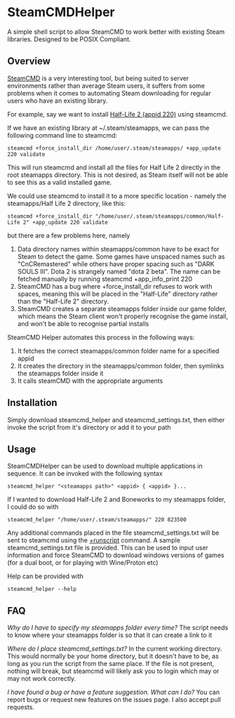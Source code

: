 # SteamCMDHelper
A simple shell script to allow SteamCMD to work better with existing Steam libraries. Designed to be POSIX Compliant.

## Overview ##

[SteamCMD](https://developer.valvesoftware.com/wiki/SteamCMD) is a very interesting tool, but being suited to server environments rather than average Steam users, it suffers from some problems when it comes to automating Steam downloading for regular users who have an existing library.

For example, say we want to install [Half-Life 2 (appid 220)](https://steamdb.info/app/220/) using steamcmd.

If we have an existing library at ~/.steam/steamapps, we can pass the following command line to steamcmd:

    steamcmd +force_install_dir /home/user/.steam/steamapps/ +app_update 220 validate
    
This will run steamcmd and install all the files for Half Life 2 directly in the root steamapps directory. This is not desired, as Steam itself will not be able to see this as a valid installed game.

We could use steamcmd to install it to a more specific location - namely the steamapps/Half Life 2 directory, like this:

    steamcmd +force_install_dir "/home/user/.steam/steamapps/common/Half-Life 2" +app_update 220 validate

 but there are a few problems here, namely

1. Data directory names within steamapps/common have to be exact for Steam to detect the game. Some games have unspaced names such as "CnCRemastered" while others have proper spacing such as "DARK SOULS III". Dota 2 is strangely named "dota 2 beta". The name can be fetched manually by running steamcmd +app_info_print 220
2. SteamCMD has a bug where +force_install_dir refuses to work with spaces, meaning this will be placed in the "Half-Life" directory rather than the "Half-Life 2" directory.
3. SteamCMD creates a separate steamapps folder inside our game folder, which means the Steam client won't properly recognise the game install, and won't be able to recognise partial installs

SteamCMD Helper automates this process in the following ways:

1. It fetches the correct steamapps/common folder name for a specified appid
2. It creates the directory in the steamapps/common folder, then symlinks the steamapps folder inside it
3. It calls steamCMD with the appropriate arguments

## Installation ##

Simply download steamcmd_helper and steamcmd_settings.txt, then either invoke the script from it's directory or add it to your path

## Usage ##

SteamCMDHelper can be used to download multiple applications in sequence. It can be invoked with the following syntax

    steamcmd_helper "<steamapps path>" <appid> { <appid> }...
    
If I wanted to download Half-Life 2 and Boneworks to my steamapps folder, I could do so with

    steamcmd_helper "/home/user/.steam/steamapps/" 220 823500
    
Any additional commands placed in the file steamcmd_settings.txt will be sent to steamcmd using the [+runscript](https://developer.valvesoftware.com/wiki/SteamCMD#Automating_SteamCMD) command. A sample steamcmd_settings.txt file is provided. This can be used to input user information and force SteamCMD to download windows versions of games (for a dual boot, or for playing with Wine/Proton etc)

Help can be provided with

    steamcmd_helper --help
    
## FAQ ##

*Why do I have to specify my steamapps folder every time?*
The script needs to know where your steamapps folder is so that it can create a link to it

*Where do I place steamcmd_settings.txt?*
In the current working directory. This would normally be your home directory, but it doesn't have to be, as long as you run the script from the same place. If the file is not present, nothing will break, but steamcmd will likely ask you to login which may or may not work correctly.

*I have found a bug or have a feature suggestion. What can I do?*
You can report bugs or request new features on the issues page. I also accept pull requests.
